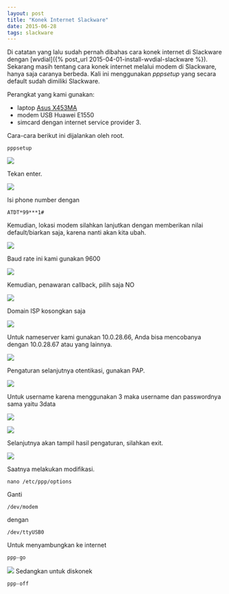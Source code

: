 ```yaml
---
layout: post
title: "Konek Internet Slackware"
date: 2015-06-28
tags: slackware
---
```

Di catatan yang lalu sudah pernah dibahas cara konek internet di Slackware dengan [wvdial]({% post_url 2015-04-01-install-wvdial-slackware %}). Sekarang masih tentang cara konek internet melalui modem di Slackware, hanya saja caranya berbeda. Kali ini menggunakan _pppsetup_ yang secara default sudah dimiliki Slackware.

Perangkat yang kami gunakan:

- laptop [Asus X453MA](http://www.bhinneka.com/Associate/asc_clicks.aspx?BARef=BATL150600398&BATrcID=linfocatatansas225204&Link=http%3a%2f%2fwww.bhinneka.com%2fproducts%2fsku00215793%2fasus_notebook_x453ma-bing-wx320b_-_black.aspx)
- modem USB Huawei E1550
- simcard dengan internet service provider 3.

Cara-cara berikut ini dijalankan oleh root.

```
pppsetup
```

![](/gambar/pppsetup-01.png)

Tekan enter.

![](/gambar/pppsetup-02.png)

Isi phone number dengan
```
ATDT*99***1#
```

Kemudian, lokasi modem silahkan lanjutkan dengan memberikan nilai default/biarkan saja, karena nanti akan kita ubah.

![](/gambar/pppsetup-03.png)

Baud rate ini kami gunakan 9600

![](/gambar/pppsetup-04.png)

Kemudian, penawaran callback, pilih saja NO

![](/gambar/pppsetup-05.png)

Domain ISP kosongkan saja

![](/gambar/pppsetup-06.png)

Untuk nameserver kami gunakan 10.0.28.66, Anda bisa mencobanya dengan 10.0.28.67 atau yang lainnya.

![](/gambar/pppsetup-07.png)

Pengaturan selanjutnya otentikasi, gunakan PAP.

![](/gambar/pppsetup-08.png)

Untuk username karena menggunakan 3 maka username dan passwordnya sama yaitu 3data

![](/gambar/pppsetup-09.png)

![](/gambar/pppsetup-10.png)

Selanjutnya akan tampil hasil pengaturan, silahkan exit.

![](/gambar/pppsetup-11.png)

Saatnya melakukan modifikasi.
```
nano /etc/ppp/options
```
Ganti 
```
/dev/modem
```
dengan
```
/dev/ttyUSB0
```

Untuk menyambungkan ke internet
```
ppp-go
```
![](/gambar/pppsetup-12.png)
Sedangkan untuk diskonek
```
ppp-off
```


